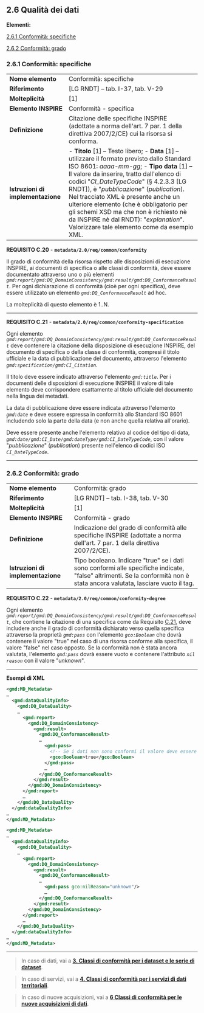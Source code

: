 ## 2.6 Qualità dei dati

**Elementi:**

[2.6.1 Conformità: specifiche](data-quality.md#261-conformità-specifiche)

[2.6.2 Conformità: grado](data-quality.md#262-conformità-grado)

### 2.6.1 Conformità: specifiche

|  |  |
| --- | --- |
| **Nome elemento** | Conformità: specifiche |
| **Riferimento** | [LG RNDT] – tab. I-37, tab. V-29 |
| **Molteplicità** | [1] |
| **Elemento INSPIRE** | Conformità - specifica |
| **Definizione** | Citazione delle specifiche INSPIRE (adottate a norma dell&#39;art. 7 par. 1 della direttiva 2007/2/CE) cui la risorsa si conforma. |
| **Istruzioni di implementazione** | - **Titolo** [1] – Testo libero; - **Data** [1] – utilizzare il formato previsto dallo Standard ISO 8601: _aaaa-mm-gg_; - **Tipo data** [1] **–** Il valore da inserire, tratto dall&#39;elenco di codici &quot;_CI\_DateTypeCode_&quot; (§ 4.2.3.3 [LG RNDT]), è &quot;_pubblicazione_&quot; (_publication_). Nel tracciato XML è presente anche un ulteriore elemento (che è obbligatorio per gli schemi XSD ma che non è richiesto nè da INSPIRE nè dal RNDT): &quot;_explanation_&quot;. Valorizzare tale elemento come da esempio XML. |

<a name=C.20>**REQUISITO C.20**</a> - **```metadata/2.0/req/common/conformity```**

Il grado di conformità della risorsa rispetto alle disposizioni di esecuzione INSPIRE, ai documenti di specifica o alle classi di conformità, deve essere documentato attraverso uno o più elementi _```gmd:report/gmd:DQ_DomainConsistency/gmd:result/gmd:DQ_ConformanceResult```_. Per ogni dichiarazione di conformità (cioè per ogni specifica), deve essere utilizzato un elemento _```gmd:DQ_ConformanceResult```_ ad hoc.

La molteplicità di questo elemento è 1..N.

---

<a name=C.21>**REQUISITO C.21**</a> - **```metadata/2.0/req/common/conformity-specification```**

Ogni elemento _```gmd:report/gmd:DQ_DomainConsistency/gmd:result/gmd:DQ_ConformanceResult```_ deve contenere la citazione della disposizione di esecuzione INSPIRE, del documento di specifica o della classe di conformità, compresi il titolo ufficiale e la data di pubblicazione del documento, attraverso l&#39;elemento _```gmd:specification/gmd:CI_Citation```_.

Il titolo deve essere indicato attraverso l&#39;elemento _```gmd:title```_. Per i documenti delle disposizioni di esecuzione INSPIRE il valore di tale elemento deve corrispondere esattamente al titolo ufficiale del documento nella lingua dei metadati.

La data di pubblicazione deve essere indicata attraverso l&#39;elemento _```gmd:date```_ e deve essere espressa in conformità allo Standard ISO 8601 includendo solo la parte della data (e non anche quella relativa all&#39;orario).

Deve essere presente anche l&#39;elemento relativo al codice del tipo di data, _```gmd:date/gmd:CI_Date/gmd:dateType/gmd:CI_DateTypeCode```_, con il valore &quot;_pubblicazione_&quot; (_publication_) presente nell&#39;elenco di codici ISO _```CI_DateTypeCode```_.

---


### 2.6.2 Conformità: grado

|  |  |
| --- | --- |
| **Nome elemento** | Conformità: grado |
| **Riferimento** | [LG RNDT] – tab. I-38, tab. V-30 |
| **Molteplicità** | [1] |
| **Elemento INSPIRE** | Conformità - grado |
| **Definizione** | Indicazione del grado di conformità alle specifiche INSPIRE (adottate a norma dell&#39;art. 7 par. 1 della direttiva 2007/2/CE). |
| **Istruzioni di implementazione** | Tipo booleano. Indicare &quot;true&quot; se i dati sono conformi alle specifiche indicate, &quot;false&quot; altrimenti. Se la conformità non è stata ancora valutata, lasciare vuoto il tag. |

<a name=C.22>**REQUISITO C.22**</a> - **```metadata/2.0/req/common/conformity-degree```**

Ogni elemento _```gmd:report/gmd:DQ_DomainConsistency/gmd:result/gmd:DQ_ConformanceResult```_, che contiene la citazione di una specifica come da Requisito [C.21](#C.21), deve includere anche il grado di conformità dichiarato verso quella specifica attraverso la proprietà _```gmd:pass```_ con l&#39;elemento _```gco:Boolean```_ che dovrà contenere il valore &quot;true&quot; nel caso di una risorsa conforme alla specifica, il valore &quot;false&quot; nel caso opposto. Se la conformità non è stata ancora valutata, l&#39;elemento _```gmd:pass```_ dovrà essere vuoto e contenere l&#39;attributo _```nil reason```_ con il valore &quot;_unknown_&quot;.

---

**Esempi di XML**

```xml
<gmd:MD_Metadata>
…
  <gmd:dataQualityInfo>
    <gmd:DQ_DataQuality>
    …
      <gmd:report>
        <gmd:DQ_DomainConsistency>
          <gmd:result>
            <gmd:DQ_ConformanceResult>
            …
              <gmd:pass>
                <!-- Se i dati non sono conformi il valore deve essere "false" -->
                <gco:Boolean>true</gco:Boolean>
              </gmd:pass>
              …
            </gmd:DQ_ConformanceResult>
          </gmd:result>
        </gmd:DQ_DomainConsistency>
      </gmd:report>
      …
    </gmd:DQ_DataQuality>
  </gmd:dataQualityInfo>
…
</gmd:MD_Metadata>
```    


```xml
<gmd:MD_Metadata>
…
  <gmd:dataQualityInfo>
    <gmd:DQ_DataQuality>
    …
      <gmd:report>
        <gmd:DQ_DomainConsistency>
          <gmd:result>
            <gmd:DQ_ConformanceResult>
            …
              <gmd:pass gco:nilReason="unknown"/>
              …
            </gmd:DQ_ConformanceResult>
          </gmd:result>
        </gmd:DQ_DomainConsistency>
      </gmd:report>
      …
    </gmd:DQ_DataQuality>
  </gmd:dataQualityInfo>
…
</gmd:MD_Metadata>
```
---

> In caso di dati, vai a [**3. Classi di conformità per i dataset e le serie di dataset**](../datasets-and-series).

> In caso di servizi, vai a [**4. Classi di conformità per i servizi di dati territoriali**](../sds).

> In caso di nuove acquisizioni, vai a [**6 Classi di conformità per le nuove acquisizioni di dati**](scheduled-data).
